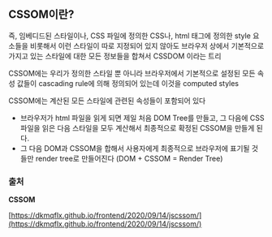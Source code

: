 ## CSSOM이란?

즉, 임베디드된 스타일이나, CSS 파일에 정의한 CSS나, html 태그에 정의한 style 요소들을 비롯해서 이런 스타일이 따로 지정되어 있지 않아도 브라우저 상에서 기본적으로 가지고 있는 스타일에 대한 모든 정보들을 합쳐서 CSSDOM 이라는 트리

CSSOM에는 우리가 정의한 스타일 뿐 아니라 브라우저에서 기본적으로 설정된 모든 속성 값들이 cascading rule에 의해 정의되어 있는데 이것을 computed styles

CSSOM에는 계산된 모든 스타일에 관련된 속성들이 포함되어 있다

- 브라우저가 html 파일을 읽게 되면 제일 처음 DOM Tree를 만들고, 그 다음에 CSS파일을 읽은 다음 스타일을 모두 계산해서 최종적으로 확정된 CSSOM을 만들게 된다.
- 그 다음 DOM과 CSSOM을 합해서 사용자에게 최종적으로 브라우저에 표기될 것들만 render tree로 만들어진다 (DOM + CSSOM = Render Tree)

### 출처

**CSSOM**

[https://dkmqflx.github.io/frontend/2020/09/14/jscssom/](https://dkmqflx.github.io/frontend/2020/09/14/jscssom/)
